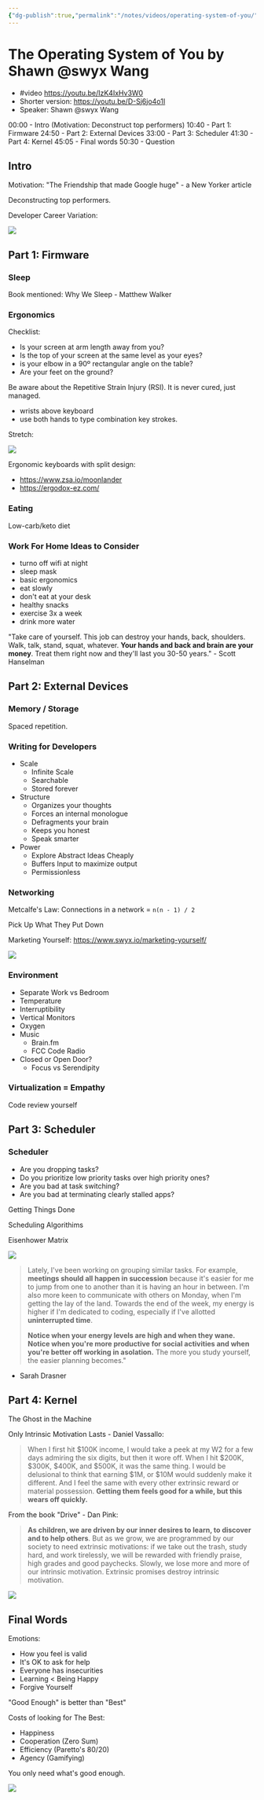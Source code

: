 ```yaml
---
{"dg-publish":true,"permalink":"/notes/videos/operating-system-of-you/","dgHomeLink":true,"dgPassFrontmatter":false}
---
```


# The Operating System of You by Shawn @swyx Wang

- #video <https://youtu.be/IzK4IxHv3W0>
- Shorter version: <https://youtu.be/D-Sj6jo4o1I>
- Speaker: Shawn @swyx Wang

00:00 - Intro (Motivation: Deconstruct top performers)
10:40 - Part 1: Firmware
24:50 - Part 2: External Devices
33:00 - Part 3: Scheduler
41:30 - Part 4: Kernel
45:05 - Final words
50:30 - Question

## Intro

Motivation: "The Friendship that made Google huge" - a New Yorker article

Deconstructing top performers.

Developer Career Variation:

![](img/dev-career-variation.png)


## Part 1: Firmware

### Sleep

Book mentioned: Why We Sleep - Matthew Walker


### Ergonomics

Checklist:

- Is your screen at arm length away from you?
- Is the top of your screen at the same level as your eyes?
- is your elbow in a 90º rectangular angle on the table?
- Are your feet on the ground?

Be aware about the Repetitive Strain Injury (RSI). It is never cured, just managed.

- wrists above keyboard
- use both hands to type combination key strokes.

Stretch:

![](img/stretch.png)


Ergonomic keyboards with split design:

- <https://www.zsa.io/moonlander>
- <https://ergodox-ez.com/>

### Eating

Low-carb/keto diet

### Work For Home Ideas to Consider

- turno off wifi at night
- sleep mask
- basic ergonomics
- eat slowly
- don't eat at your desk
- healthy snacks
- exercise 3x a week
- drink more water

"Take care of yourself. This job can destroy your hands, back, shoulders. Walk, talk, stand, squat, whatever. **Your hands and back and brain are your money**. Treat them right now and they'll last you 30-50 years." - Scott Hanselman


## Part 2: External Devices

### Memory / Storage

Spaced repetition.


### Writing for Developers

- Scale
    - Infinite Scale
    - Searchable
    - Stored forever
- Structure
    - Organizes your thoughts
    - Forces an internal monologue
    - Defragments your brain
    - Keeps you honest
    - Speak smarter
- Power
    - Explore Abstract Ideas Cheaply
    - Buffers Input to maximize output
    - Permissionless

### Networking

Metcalfe's Law: Connections in a network = `n(n - 1) / 2`

Pick Up What They Put Down

Marketing Yourself: <https://www.swyx.io/marketing-yourself/>

![](img/marketing-yourself.png)

### Environment

- Separate Work vs Bedroom
- Temperature
- Interruptibility
- Vertical Monitors
- Oxygen
- Music
    - Brain.fm
    - FCC Code Radio
- Closed or Open Door?
    - Focus vs Serendipity

### Virtualization = Empathy

Code review yourself


## Part 3: Scheduler

### Scheduler

- Are you dropping tasks?
- Do you prioritize low priority tasks over high priority ones?
- Are you bad at task switching?
- Are you bad at terminating clearly stalled apps?

Getting Things Done

Scheduling Algorithims

Eisenhower Matrix

![](img/eisenhower-decision-matrix.png)


> Lately, I've been working on grouping similar tasks. For example, **meetings should all happen in succession** because it's easier for me to jump from one to another than it is having an hour in between. I'm also more keen to communicate with others on Monday, when I'm getting the lay of the land. Towards the end of the week, my energy is higher if I'm dedicated to coding, especially if I've allotted **uninterrupted time**.
> 
> **Notice when your energy levels are high and when they wane. Notice when you're more productive for social activities and when you're better off working in asolation.** The more you study yourself, the easier planning becomes."

- Sarah Drasner


## Part 4: Kernel

The Ghost in the Machine

Only Intrinsic Motivation Lasts - Daniel Vassallo:

> When I first hit $100K income, I would take a peek at my W2 for a few days admiring the six digits, but then it wore off. When I hit $200K, $300K, $400K, and $500K, it was the same thing. I would be delusional to think that earning $1M, or $10M would suddenly make it different. And I feel the same with every other extrinsic reward or material possession. **Getting them feels good for a while, but this wears off quickly.**


From the book "Drive" - Dan Pink:

> **As children, we are driven by our inner desires to learn, to discover and to help others**. But as we grow, we are programmed by our society to need extrinsic motivations: if we take out the trash, study hard, and work tirelessly, we will be rewarded with friendly praise, high grades and good paychecks. Slowly, we lose more and more of our intrinsic motivation. Extrinsic promises destroy intrinsic motivation.


![](img/ikigai.jpg)


## Final Words

Emotions:

- How you feel is valid
- It's OK to ask for help
- Everyone has insecurities
- Learning < Being Happy
- Forgive Yourself


"Good Enough" is better than "Best"

Costs of looking for The Best:

- Happiness
- Cooperation (Zero Sum)
- Efficiency (Paretto's 80/20)
- Agency (Gamifying)

You only need what's good enough.

![](img/emotional-journey.jpg)
